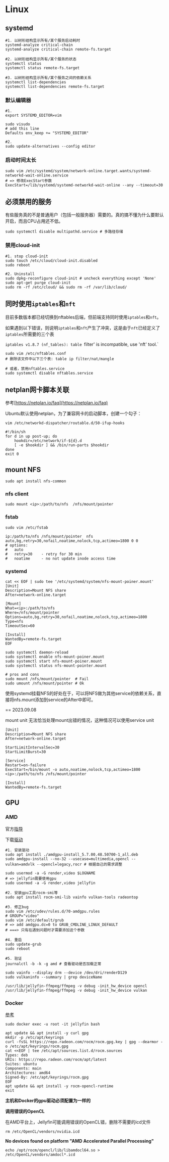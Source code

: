 
# Linux

## systemd 

```shell
#1. 以树形结构显示所有/某个服务启动耗时
systemd-analyze critical-chain
systemd-analyze critical-chain remote-fs.target

#2. 以树形结构显示所有/某个服务的状态
systemctl status
systemctl status remote-fs.target

#3. 以树形结构显示所有/某个服务之间的依赖关系
systemctl list-dependencies
systemctl list-dependencies remote-fs.target
```

### 默认编辑器

```shell
#1.
export SYSTEMD_EDITOR=vim 

sudo visudo
# add this line
Defaults env_keep += "SYSTEMD_EDITOR"

#2.
sudo update-alternatives --config editor
```

### 启动时间太长

```shell
sudo vim /etc/systemd/system/network-online.target.wants/systemd-networkd-wait-online.service
# => 修改ExecStart参数
ExecStart=/lib/systemd/systemd-networkd-wait-online --any --timeout=30
```

## 必须禁用的服务

有些服务真的不是普通用户（包括一般服务器）需要的。真的搞不懂为什么要默认开启，而且CPU占用还不低。

```shell
sudo systemctl disable multipathd.service # 多路径存储
```

### 禁用cloud-init

```shell
#1. stop cloud-init 
sudo touch /etc/cloud/cloud-init.disabled
sudo reboot 

#2. Uninstall 
sudo dpkg-reconfigure cloud-init # uncheck everything except 'None'
sudo apt-get purge cloud-init
sudo rm -rf /etc/cloud/ && sudo rm -rf /var/lib/cloud/
```

## 同时使用`iptables`和`nft`

目前多数版本都已经切换到nftables后端，但前端支持同时使用`iptables`和`nft`。

如果遇到以下错误，则说明`iptables`和`nft`产生了冲突，这是由于`nft`已经定义了`iptables`所需要的三个表

`iptables v1.8.7 (nf_tables): table `filter' is incompatible, use 'nft' tool.`

```shell
sudo vim /etc/nftables.conf
# 删除该文件中以下三个表: table ip filter/nat/mangle

# 或者，禁用nftables.service
sudo systemctl disable nftables.service 
```

## netplan网卡脚本关联

参考[https://netplan.io/faq](https://netplan.io/faq)

Ubuntu默认使用netplan，为了兼容网卡的启动脚本，创建一个勾子：

```shell
vim /etc/networkd-dispatcher/routable.d/50-ifup-hooks

#!/bin/sh
for d in up post-up; do
    hookdir=/etc/network/if-${d}.d
    [ -e $hookdir ] && /bin/run-parts $hookdir
done
exit 0
```

## mount NFS 

```shell
sudo apt install nfs-common
```

### nfs client 

```shell
sudo mount <ip>:/path/to/nfs  /nfs/mount/pointer
```

### fstab 

```shell 
sudo vim /etc/fstab 

ip:/path/to/nfs /nfs/mount/pointer  nfs auto,bg,retry=30,nofail,noatime,nolock,tcp,actimeo=1800 0 0
# options: 
#   auto
#   retry=30    - retry for 30 min
#   noatime     - no not update inode access time
```

### systemd 

```shell 
cat << EOF | sudo tee '/etc/systemd/system/nfs-mount-poiner.mount'
[Unit]
Description=Mount NFS share
After=network-online.target

[Mount]
What=<ip>:/path/to/nfs
Where=/nfs/mount/pointer
Options=auto,bg,retry=30,nofail,noatime,nolock,tcp,actimeo=1800
Type=nfs
TimeoutSec=60

[Install]
WantedBy=remote-fs.target
EOF

sudo systemctl daemon-reload
sudo systemctl enable nfs-mount-poiner.mount
sudo systemctl start nfs-mount-poiner.mount
sudo systemctl status nfs-mount-pointer.mount

# pros and cons 
sudo mount /nfs/mount/pointer  # Fail
sudo umount /nfs/mount/pointer # Ok
```

使用systemd挂载NFS的好处在于，可以将NFS做为其他service的依赖关系，直接将nfs.mount添加到service的After中即可。

== 2023.09.08 

mount unit 无法恰当处理mount出错的情况，这种情况可以使用service unit

```shell
[Unit]
Description=Mount NFS share
After=network-online.target

StartLimitIntervalSec=30
StartLimitBurst=30

[Service]
Restart=on-failure
ExecStart=/bin/mount -o auto,noatime,nolock,tcp,actimeo=1800 <ip>:/path/to/nfs /nfs/mount/pointer

[Install]
WantedBy=remote-fs.target
```

## GPU

### AMD 

官方[指导](https://amdgpu-install.readthedocs.io/en/latest/)

下载[驱动](https://www.amd.com/en/support/linux-drivers)

```shell
#1. 安装驱动
sudo apt install ./amdgpu-install_5.7.00.48.50700-1_all.deb
sudo amdgpu-install --no-32 --usecase=multimedia,opencl --vulkan=amdvlk --opencl=legacy,rocr # 根据自己的需求调整

sudo usermod -a -G render,video $LOGNAME
# => jellyfin需要使用gpu
sudo usermod -a -G render,video jellyfin

#2. 安装gpu工具rocm-smi等
sudo apt install rocm-smi-lib vainfo vulkan-tools radeontop

#3. 修正bug
sudo vim /etc/udev/rules.d/70-amdgpu.rules
# GROUP="video"
sudo vim /etc/default/grub
# => add amdgpu.dc=0 to GRUB_CMDLINE_LINUX_DEFAULT
# ===> 只有在遇到问题时才需要添加这个参数

#4. 重启
sudo update-grub
sudo reboot

#5. 验证 
journalctl -b -k -g amd # 查看驱动是否加载正常

sudo vainfo --display drm --device /dev/dri/renderD129
sudo vulkaninfo --summary | grep deviceName

/usr/lib/jellyfin-ffmpeg/ffmpeg -v debug -init_hw_device opencl
/usr/lib/jellyfin-ffmpeg/ffmpeg -v debug -init_hw_device vulkan
```

### Docker 

[参考](https://jellyfin.org/docs/general/administration/hardware-acceleration/amd/#configure-with-linux-virtualization)

```shell
sudo docker exec -u root -it jellyfin bash

apt update && apt install -y curl gpg
mkdir -p /etc/apt/keyrings
curl -fsSL https://repo.radeon.com/rocm/rocm.gpg.key | gpg --dearmor -o /etc/apt/keyrings/rocm.gpg
cat <<EOF | tee /etc/apt/sources.list.d/rocm.sources
Types: deb
URIs: https://repo.radeon.com/rocm/apt/latest
Suites: ubuntu
Components: main
Architectures: amd64
Signed-By: /etc/apt/keyrings/rocm.gpg
EOF
apt update && apt install -y rocm-opencl-runtime
exit
```

**主机和Docker的gpu驱动必须配置为一样的**

**调用错误的OpenCL**

在AMD平台上，Jellyfin可能调用错误的OpenCL错，删除不需要的icd文件

`rm /etc/OpenCL/vendors/nvidia.icd`

**No devices found on platform "AMD Accelerated Parallel Processing"**

`echo /opt/rocm/opencl/lib/libamdocl64.so > /etc/OpenCL/vendors/amdocl*.icd` 
